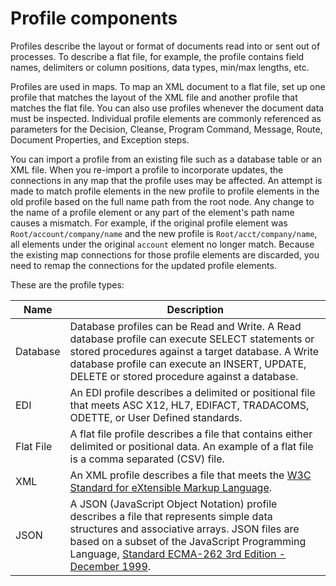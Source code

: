 # Profile components

<head>
  <meta name="guidename" content="Integration"/>
  <meta name="context" content="GUID-054AEAE8-B869-4B34-BCA5-177F3191F1A5"/>
</head>


Profiles describe the layout or format of documents read into or sent out of processes. To describe a flat file, for example, the profile contains field names, delimiters or column positions, data types, min/max lengths, etc.

Profiles are used in maps. To map an XML document to a flat file, set up one profile that matches the layout of the XML file and another profile that matches the flat file. You can also use profiles whenever the document data must be inspected. Individual profile elements are commonly referenced as parameters for the Decision, Cleanse, Program Command, Message, Route, Document Properties, and Exception steps.

You can import a profile from an existing file such as a database table or an XML file. When you re-import a profile to incorporate updates, the connections in any map that the profile uses may be affected. An attempt is made to match profile elements in the new profile to profile elements in the old profile based on the full name path from the root node. Any change to the name of a profile element or any part of the element's path name causes a mismatch. For example, if the original profile element was `Root/account/company/name` and the new profile is `Root/acct/company/name`, all elements under the original `account` element no longer match. Because the existing map connections for those profile elements are discarded, you need to remap the connections for the updated profile elements.

These are the profile types:

| Name      | Description                                                                                                                                                                                                                                                |
|-----------|------------------------------------------------------------------------------------------------------------------------------------------------------------------------------------------------------------------------------------------------------------|
| Database  | Database profiles can be Read and Write. A Read database profile can execute SELECT statements or stored procedures against a target database. A Write database profile can execute an INSERT, UPDATE, DELETE or stored procedure against a database.         |
| EDI       | An EDI profile describes a delimited or positional file that meets ASC X12, HL7, EDIFACT, TRADACOMS, ODETTE, or User Defined standards.                                                                                                                      |
| Flat File | A flat file profile describes a file that contains either delimited or positional data. An example of a flat file is a comma separated (CSV) file.                                                                                                          |
| XML       | An XML profile describes a file that meets the [W3C Standard for eXtensible Markup Language](http://www.w3.org/XML/).                                                                                                                                      |
| JSON      | A JSON (JavaScript Object Notation) profile describes a file that represents simple data structures and associative arrays. JSON files are based on a subset of the JavaScript Programming Language, [Standard ECMA-262 3rd Edition - December 1999](http://www.ecma-international.org/publications/files/ECMA-ST/Ecma-262.pdf). |